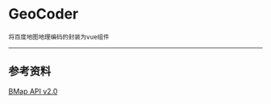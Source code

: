 # GeoCoder
  `将百度地图地理编码的封装为vue组件`

***

## 参考资料
[BMap API v2.0](http://lbsyun.baidu.com/cms/jsapi/reference/jsapi_reference.html)